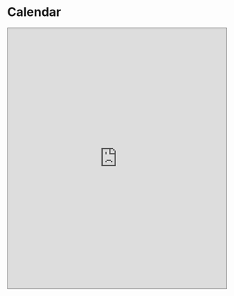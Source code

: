 # Calendar

<iframe src="https://www.google.com/calendar/embed?showTitle=0&amp;height=600&amp;wkst=1&amp;bgcolor=%23ffffff&amp;src=vtinlodusftj395frv1rdrv5to%40group.calendar.google.com&amp;color=%236B3304&amp;mode=AGENDA&amp;showTitle=0&amp;showNav=0&amp;showDate=0&amp;showTabs=0&amp;ctz=America%2FNew_York" style=" border:solid 1px #777 " width="100%" height="600" frameborder="0" scrolling="no"></iframe>
